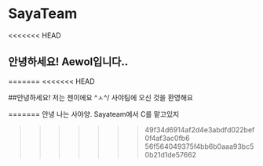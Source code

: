 # SayaTeam
<<<<<<< HEAD

## 안녕하세요! Aewol입니다..

=======
<<<<<<< HEAD

##안녕하세요! 저는 젠이에요 ^ㅅ^/ 사야팀에 오신 것을 환영해요

=======
안녕 나는 사야양. Sayateam에서 C를 맡고있지
>>>>>>> 49f34d6914af2d4e3abdfd022bef0f4af3ac0fb6
>>>>>>> 56f564049375f4bb6b0aaa93bc50b21d1de57662
